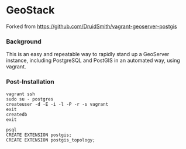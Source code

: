 # GeoStack

Forked from https://github.com/DruidSmith/vagrant-geoserver-postgis

### Background

This is an easy and repeatable way to rapidly stand up a GeoServer instance, including PostgreSQL and PostGIS in an automated way, using vagrant.

### Post-Installation

```
vagrant ssh
sudo su - postgres
createuser -d -E -i -l -P -r -s vagrant
exit
createdb
exit

psql
CREATE EXTENSION postgis;
CREATE EXTENSION postgis_topology;
```
